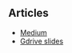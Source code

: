 ## Articles
 * [Medium](https://blog.insightdatascience.com/generating-custom-photo-realistic-faces-using-ai-d170b1b59255)
 * [Gdrive slides](https://docs.google.com/presentation/d/1OpcYLBVpUF1L-wwPHu_CyKjXqXD0oRwBoGP2peSCrSA/edit#slide=id.g43f48f6903_0_0)
